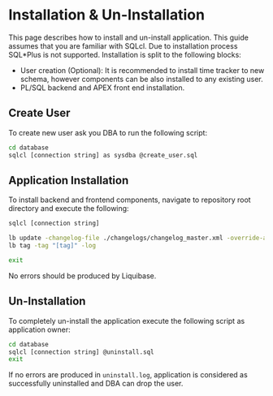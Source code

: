 # Installation & Un-Installation

This page describes how to install and un-install application. This guide assumes that you are familiar with SQLcl. Due to installation process SQL*Plus is not supported. Installation is split to the following blocks:

- User creation (Optional): It is recommended to install time tracker to new schema, however components can be also installed to any existing user.
- PL/SQL backend and APEX front end installation.

## Create User

To create new user ask you DBA to run the following script:

```bash
cd database
sqlcl [connection string] as sysdba @create_user.sql
```

## Application Installation

To install backend and frontend components, navigate to repository root directory and execute the following:

```bash
sqlcl [connection string]

lb update -changelog-file ./changelogs/changelog_master.xml -override-app-id [app id] -override-app-schema [schema] -override-app-workspace [workspace] -log
lb tag -tag "[tag]" -log

exit
```

No errors should be produced by Liquibase.

## Un-Installation

To completely un-install the application execute the following script as application owner:

```bash
cd database
sqlcl [connection string] @uninstall.sql
exit
```

If no errors are produced in ```uninstall.log```, application is considered as successfully uninstalled and DBA can drop the user.
